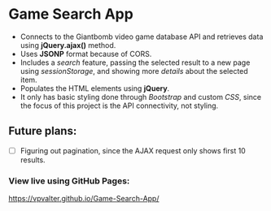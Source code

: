 # Game Search App

* Connects to the Giantbomb video game database API and retrieves data using **jQuery.ajax()** method.
* Uses **JSONP** format because of CORS.
* Includes a *search* feature, passing the selected result to a new page using *sessionStorage*, and showing more *details* about the selected item.
* Populates the HTML elements using **jQuery**.
* It only has basic styling done through *Bootstrap* and custom *CSS*, since the focus of this project is the API connectivity, not styling.

## Future plans:
- [ ] Figuring out pagination, since the AJAX request only shows first 10 results.

### View live using GitHub Pages:
https://vpvalter.github.io/Game-Search-App/